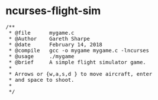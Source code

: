 # ncurses-flight-sim

<pre>
/**
 * @file      mygame.c
 * @Author    Gareth Sharpe
 * @date      February 14, 2018
 * @compile   gcc -o mygame mygame.c -lncurses 
 * @usage     ./mygame
 * @brief     A simple flight simulator game.
 *
 * Arrows or {w,a,s,d } to move aircraft, enter
 * and space to shoot.
 *
 */
 </pre>

